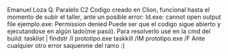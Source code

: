 Emanuel Loza Q. 
Paralelo C2
Codigo creado en Clion, funcional hasta el momento de subir el taller, ante un posible error:
ld.exe: cannot open output file ejemplo.exe: Permission denied
Puede ser que el codigo sigue abierto y ejecutandose en algún lado(me pasó).
Para resolverlo usé en la cmd del build:
tasklist | findstr /I prototipo.exe
taskkill /IM prototipo.exe /F
Ante cualquier otro error saquenme del ramo :)
